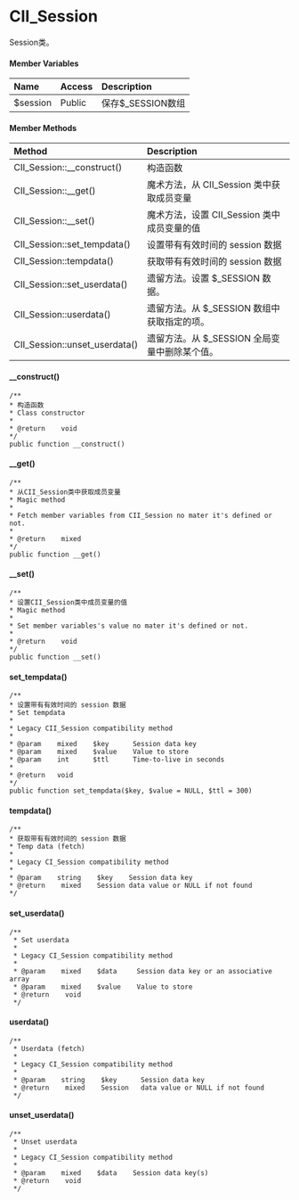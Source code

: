 # CII\_Session

Session类。

#### Member Variables

| Name | Access | Description |
| :--- | :--- | :--- |
| $session | Public | 保存$\_SESSION数组 |

#### Member Methods

| Method | Description |
| :--- | :--- |
| CII\_Session::\_\_construct\(\) | 构造函数 |
| CII\_Session::\_\_get\(\) | 魔术方法，从 CII\_Session 类中获取成员变量 |
| CII\_Session::\_\_set\(\) | 魔术方法，设置 CII\_Session 类中成员变量的值 |
| CII\_Session::set\_tempdata\(\) | 设置带有有效时间的 session 数据 |
| CII\_Session::tempdata\(\) | 获取带有有效时间的 session 数据 |
| CII\_Session::set\_userdata\(\) | 遗留方法。设置 $\_SESSION 数据。 |
| CII\_Session::userdata\(\) | 遗留方法。从 $\_SESSION 数组中获取指定的项。 |
| CII\_Session::unset\_userdata\(\) | 遗留方法。从 $\_SESSION 全局变量中删除某个值。 |

#### \_\_construct\(\)

```
/**
* 构造函数
* Class constructor
*
* @return    void
*/
public function __construct()
```

#### \_\_get\(\)

```
/**
* 从CII_Session类中获取成员变量
* Magic method 
*
* Fetch member variables from CII_Session no mater it's defined or not.
*
* @return    mixed
*/
public function __get()
```

#### \_\_set\(\)

```
/**
* 设置CII_Session类中成员变量的值
* Magic method 
*
* Set member variables's value no mater it's defined or not.
*
* @return    void
*/
public function __set()
```

#### set\_tempdata\(\)

```
/**
* 设置带有有效时间的 session 数据
* Set tempdata
*
* Legacy CII_Session compatibility method
*
* @param    mixed    $key      Session data key
* @param    mixed    $value    Value to store
* @param    int      $ttl      Time-to-live in seconds
*
* @return   void
*/
public function set_tempdata($key, $value = NULL, $ttl = 300)
```

#### tempdata\(\)

```
/**
* 获取带有有效时间的 session 数据
* Temp data (fetch)
*
* Legacy CI_Session compatibility method
*
* @param    string    $key    Session data key
* @return    mixed    Session data value or NULL if not found
*/
```

#### set\_userdata\(\)

```
/**
 * Set userdata
 *
 * Legacy CI_Session compatibility method
 *
 * @param    mixed    $data     Session data key or an associative array
 * @param    mixed    $value    Value to store
 * @return    void
 */
```

#### userdata\(\)

```
/**
 * Userdata (fetch)
 *
 * Legacy CI_Session compatibility method
 *
 * @param    string    $key      Session data key
 * @return    mixed    Session   data value or NULL if not found
 */
```

#### unset\_userdata\(\)

```
/**
 * Unset userdata
 *
 * Legacy CI_Session compatibility method
 *
 * @param    mixed    $data    Session data key(s)
 * @return    void
 */
```



